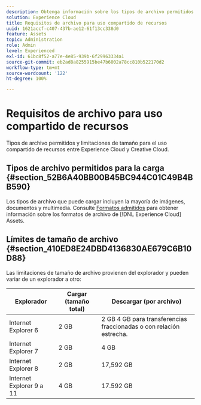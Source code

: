 ```yaml
---
description: Obtenga información sobre los tipos de archivo permitidos y las limitaciones de tamaño para el uso compartido de recursos entre Adobe Experience Cloud y Creative Cloud.
solution: Experience Cloud
title: Requisitos de archivo para uso compartido de recursos
uuid: 1621accf-c407-437b-ae12-61f13cc338d0
feature: Assets
topic: Administration
role: Admin
level: Experienced
exl-id: 61bc8f52-a77e-4e85-939b-6f29963334a1
source-git-commit: eb2ad8a8255915be47b6002a78cc810b522170d2
workflow-type: tm+mt
source-wordcount: '122'
ht-degree: 100%

---
```


# Requisitos de archivo para uso compartido de recursos

Tipos de archivo permitidos y limitaciones de tamaño para el uso compartido de recursos entre Experience Cloud y Creative Cloud.

## Tipos de archivo permitidos para la carga {#section_52B6A40BB00B45BC944C01C49B4BB590}

Los tipos de archivo que puede cargar incluyen la mayoría de imágenes, documentos y multimedia. Consulte [Formatos admitidos](https://helpx.adobe.com/es/experience-manager/brand-portal/using/brand-portal-supported-formats.html) para obtener información sobre los formatos de archivo de [!DNL Experience Cloud] Assets.

## Límites de tamaño de archivo {#section_410ED8E24DBD4136830AE679C6B10D88}

Las limitaciones de tamaño de archivo provienen del explorador y pueden variar de un explorador a otro:

| Explorador | Cargar (tamaño total) | Descargar (por archivo) |
|--- |--- |--- |
| Internet Explorer 6 | 2 GB | 2 GB 4 GB para transferencias fraccionadas o con relación estrecha. |
| Internet Explorer 7 | 2 GB | 4 GB |
| Internet Explorer 8 | 2 GB | 17,592 GB |
| Internet Explorer 9 a 11 | 4 GB | 17.592 GB |
